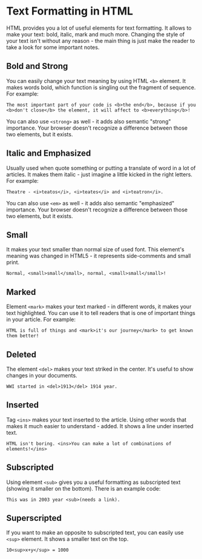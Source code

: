 # Text Formatting in HTML
HTML provides you a lot of useful elements for text formatting. It allows to make your text: bold, italic, mark and much more. Changing the style of your text isn't without any reason - the main thing is just make the reader to take a look for some important notes.

## Bold and Strong
You can easily change your text meaning by using HTML `<b>` element. It makes words bold, which function is singling out the fragment of sequence. For example: 

```
The most important part of your code is <b>the end</b>, because if you <b>don't close</b> the element, it will affect to <b>everything</b>!
```

You can also use `<strong>` as well - it adds also semantic "strong" importance. Your browser doesn't recognize a difference between those two elements, but it exists. 

## Italic and Emphasized
Usually used when quote something or putting a translate of word in a lot of articles. It makes them italic - just imagine a little kicked in the right letters. For example: 

```
Theatre - <i>teatos</i>, <i>teates</i> and <i>teatron</i>.
```

You can also use `<em>` as well - it adds also semantic "emphasized" importance. Your browser doesn't recognize a difference between those two elements, but it exists. 

## Small 
It makes your text smaller than normal size of used font. This element's meaning was changed in HTML5 - it represents side-comments and small print. 

``` 
Normal, <small>small</small>, normal, <small>small</small>!
``` 

## Marked
Element `<mark>` makes your text marked - in different words, it makes your text highlighted. You can use it to tell readers that is one of important things in your article. For example:

``` 
HTML is full of things and <mark>it's our journey</mark> to get known them better!
``` 

## Deleted 
The element `<del>` makes your text striked in the center. It's useful to show changes in your documents. 

``` 
WWI started in <del>1913</del> 1914 year.
``` 

## Inserted 
Tag `<ins>` makes your text inserted to the article. Using other words that makes it much easier to understand - added. It shows a line under inserted text.

``` 
HTML isn't boring. <ins>You can make a lot of combinations of elements!</ins> 
``` 

## Subscripted 
Using element `<sub>` gives you a useful formatting as subscripted text (showing it smaller on the bottom). There is an example code: 

``` 
This was in 2003 year <sub>(needs a link).
``` 

## Superscripted 
If you want to make an opposite to subscripted text, you can easily use `<sup>` element. It shows a smaller text on the top. 

``` 
10<sup>x+y</sup> = 1000
``` 
